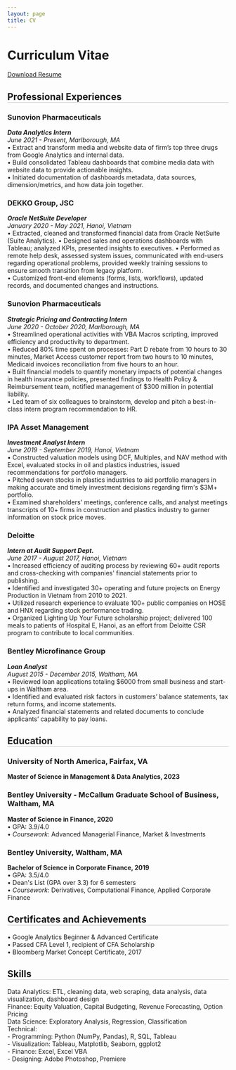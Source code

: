 ```yaml
---
layout: page
title: CV
---
```

<div class="sidebar-right" style="background-color:#202020"></div>
<h1 class="page-title">Curriculum Vitae</h1>
<style>
	h2{
		border-bottom: 0.75px solid #c5c5c5;
	}
</style>

[Download Resume](https://pab-nguyen.github.io/assets/file/Resume_PhanNguyen.pdf)

## Professional Experiences 
### Sunovion Pharmaceuticals  
***Data Analytics Intern***   
*June 2021 - Present, Marlborough, MA*  
• Extract and transform media and website data of firm’s top three drugs from Google Analytics and internal data.  
• Build consolidated Tableau dashboards that combine media data with website data to provide actionable insights.  
• Initiated documentation of dashboards metadata, data sources, dimension/metrics, and how data join together.   

### DEKKO Group, JSC  
***Oracle NetSuite Developer***  
*January 2020 - May 2021, Hanoi, Vietnam*  
• Extracted, cleaned and transformed financial data from Oracle NetSuite (Suite Analytics).
• Designed sales and operations dashboards with Tableau; analyzed KPIs, presented insights to executives.
• Performed as remote help desk, assessed system issues, communicated with end-users regarding operational problems, provided weekly training sessions to ensure smooth transition from legacy platform.  
• Customized front-end elements (forms, lists, workflows), updated records, and documented changes and instructions.  

### Sunovion Pharmaceuticals       
***Strategic Pricing and Contracting Intern***     
*June 2020 - October 2020, Marlborough, MA*  
• Streamlined operational activities with VBA Macros scripting, improved efficiency and productivity to department.  
• Reduced 80% time spent on processes: Part D rebate from 10 hours to 30 minutes, Market Access customer report from two hours to 10 minutes, Medicaid invoices reconciliation from five hours to an hour.  
• Built financial models to quantify monetary impacts of potential changes in health insurance policies, presented findings to Health Policy & Reimbursement team, notified management of $300 million in potential liability.   
• Led team of six colleagues to brainstorm, develop and pitch a best-in-class intern program recommendation to HR.   

### IPA Asset Management      
***Investment Analyst Intern***        
*June 2019 - September 2019, Hanoi, Vietnam*     
• Constructed valuation models using DCF, Multiples, and NAV method with Excel, evaluated stocks in oil and plastics industries, issued recommendations for portfolio managers.   
• Pitched seven stocks in plastics industries to aid portfolio managers in making accurate and timely investment decisions regarding firm's $3M+ portfolio.   
• Examined shareholders' meetings, conference calls, and analyst meetings transcripts of 10+ firms in construction and plastics industry to garner information on stock price moves.  

### Deloitte     
***Intern at Audit Support Dept.***    
*June 2017 - August 2017, Hanoi, Vietnam*      
• Increased efficiency of auditing process by reviewing 60+ audit reports
and cross-checking with companies' financial statements prior to publishing.  
• Identified and investigated 30+ operating and future projects on Energy
Production in Vietnam from 2010 to 2021.   
• Utilized research experience to evaluate 100+ public companies on HOSE
and HNX regarding stock performance trading.  
• Organized Lighting Up Your Future scholarship project; delivered 100 meals
to patients of Hospital E, Hanoi, as an effort from Deloitte CSR program to
contribute to local communities.  

### Bentley Microfinance Group     
***Loan Analyst***    
*August 2015 - December 2015, Waltham, MA*     
• Reviewed loan applications totaling $6000 from small business and start-ups
in Waltham area.  
• Identified and evaluated risk factors in customers’ balance statements, tax
return forms, and income statements.  
• Analyzed financial statements and related documents to conclude applicants’
capability to pay loans.  


## Education
### University of North America, Fairfax, VA
**Master of Science in Management & Data Analytics, 2023**  
### Bentley University - McCallum Graduate School of Business, Waltham, MA 
**Master of Science in Finance, 2020**  
• GPA: 3.9/4.0  
• *Coursework*: Advanced Managerial Finance, Market & Investments   
### Bentley University, Waltham, MA   
**Bachelor of Science in Corporate Finance, 2019**   
• GPA: 3.5/4.0   
• Dean's List (GPA over 3.3) for 6 semesters  
• *Coursework*: Derivatives, Computational Finance, Applied Corporate Finance  
  
  
## Certificates and Achievements  
• Google Analytics Beginner & Advanced Certificate  
• Passed CFA Level 1, recipient of CFA Scholarship   
• Bloomberg Market Concept Certificate, 2017   
  
  
## Skills  
Data Analytics: ETL, cleaning data, web scraping, data analysis, data visualization, dashboard design  
Finance: Equity Valuation, Capital Budgeting, Revenue Forecasting, Option Pricing   
Data Science: Exploratory Analysis, Regression, Classification   
Technical:  
	- Programming: Python (NumPy, Pandas), R, SQL, Tableau   
	- Visualization: Tableau, Matplotlib, Seaborn, ggplot2   
	- Finance: Excel, Excel VBA   
	- Designing: Adobe Photoshop, Premiere     

